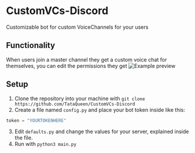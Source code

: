 # CustomVCs-Discord
Customizable bot for custom VoiceChannels for your users

## Functionality
When users join a master channel they get a custom voice chat for themselves, you can edit the permissions they get
![Example preview](https://user-images.githubusercontent.com/87445319/214743659-20c3d79a-7561-429f-954a-0bb35669e7b7.gif)

## Setup
1. Clone the repository into your machine with `git clone https://github.com/TataQueen/CustomVCs-Discord`
2. Create a file named `config.py` and place your bot token inside like this:
 ```python
 token = "YOURTOKENHERE"
 ``` 
3. Edit `defaults.py` and change the values for your server, explained inside the file.
4. Run with `python3 main.py`